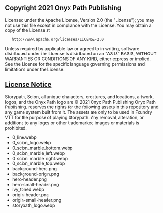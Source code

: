 ## Copyright 2021 Onyx Path Publishing

Licensed under the Apache License, Version 2.0 (the "License");
you may not use this file except in compliance with the License.
You may obtain a copy of the License at

       http://www.apache.org/licenses/LICENSE-2.0

Unless required by applicable law or agreed to in writing, software
distributed under the License is distributed on an "AS IS" BASIS,
WITHOUT WARRANTIES OR CONDITIONS OF ANY KIND, either express or implied.
See the License for the specific language governing permissions and
limitations under the License.

## [License Notice](https://gitlab.com/sigil-vtt-projects/onyx-path/storypath-fvtt/-/blob/main/README.md)

Storypath, Scion, all unique characters, creatures, and locations, artwork, logos, and the Onyx Path logo are © 2021 Onyx Path Publishing
Onyx Path Publishing. reserves the rights for the following assets in this repository and any game system built from it. The assets are only to be used in Foundry VTT for the purpose of playing Storypath. Any removal, alteration, or additions to any logos or other trademarked images or materials is prohibited.

- 0_line.webp
- 0_scion_logo.webp
- 0_scion_marble_bottom.webp
- 0_scion_marble_left.webp
- 0_scion_marble_right.webp
- 0_scion_marble_top.webp
- background-hero.png
- background-origin.png
- hero-header.png
- hero-small-header.png
- ivy_toned.webp
- origin-header.png
- origin-small-header.png
- storypath_logo.webp
